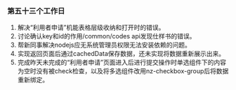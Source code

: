 ### 第五十三个工作日
1. 解决“利用者申请”机能表格层级收纳和打开时的错误。
2. 讨论确认key和id的作用/common/codes api发现仕样书的错误。
3. 帮新同事解决nodejs应无系统管理员权限无法安装依赖的问题。
4. 实现返回页面后通过cachedData保存数据，还未实现将数据重新展示出来。
5. 完成昨天未完成的“利用者申请”页面进入后进行提交操作时单选组件下的内容为空时没有被check检查，以及将多选组件改用nz-checkbox-group后将数据重新绑定。
<!-- 朋友来找我啦，七点四十匆忙下班打车去地铁口。 -->